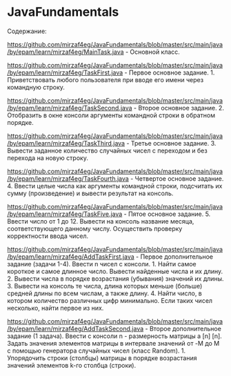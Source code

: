 # JavaFundamentals
Содержание:

https://github.com/mirzaf4eg/JavaFundamentals/blob/master/src/main/java/by/epam/learn/mirzaf4eg/MainTask.java - Основной класс.

https://github.com/mirzaf4eg/JavaFundamentals/blob/master/src/main/java/by/epam/learn/mirzaf4eg/TaskFirst.java - Первое основное задание.
      1. Приветствовать любого пользователя при вводе его имени через командную строку.

https://github.com/mirzaf4eg/JavaFundamentals/blob/master/src/main/java/by/epam/learn/mirzaf4eg/TaskSecond.java - Второе основное задание.
      2. Отобразить в окне консоли аргументы командной строки в обратном порядке.

https://github.com/mirzaf4eg/JavaFundamentals/blob/master/src/main/java/by/epam/learn/mirzaf4eg/TaskThird.java - Третье основное задание. 
      3. Вывести заданное количество случайных чисел с переходом и без перехода на новую строку.

https://github.com/mirzaf4eg/JavaFundamentals/blob/master/src/main/java/by/epam/learn/mirzaf4eg/TaskFourth.java - Четвертое основное задание. 
      4. Ввести целые числа как аргументы командной строки, подсчитать их сумму (произведение) и вывести результат на консоль.

https://github.com/mirzaf4eg/JavaFundamentals/blob/master/src/main/java/by/epam/learn/mirzaf4eg/TaskFive.java - Пятое основное задание. 
      5. Ввести число от 1 до 12. Вывести на консоль название месяца, соответствующего данному числу. Осуществить проверку корректности ввода чисел.

https://github.com/mirzaf4eg/JavaFundamentals/blob/master/src/main/java/by/epam/learn/mirzaf4eg/AddTaskFirst.java - Первое дополнительное задание (задачи 1-4).
      Ввести n чисел с консоли.
      1. Найти самое короткое и самое длинное число. Вывести найденные числа и их длину.
	    2. Вывести числа в порядке возрастания (убывания) значений их длины.
	    3. Вывести на консоль те числа, длина которых меньше (больше) средней длины по всем числам, а также длину.
    	4. Найти число, в котором количество различных цифр минимально. Если таких чисел несколько, найти первое из них.

https://github.com/mirzaf4eg/JavaFundamentals/blob/master/src/main/java/by/epam/learn/mirzaf4eg/AddTaskSecond.java - Второе дополнительное задание (1 задача).
      Ввести с консоли n - размерность матрицы a [n] [n]. Задать значения элементов матрицы в интервале значений от -M до M с помощью генератора случайных чисел (класс Random).
      1. Упорядочить строки (столбцы) матрицы в порядке возрастания значений элементов k-го столбца (строки).
